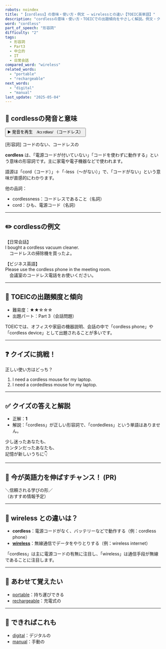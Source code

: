 ```yaml
---
robots: noindex
title: "【cordless】の意味・使い方・例文 ― wirelessとの違い【TOEIC英単語】"
description: "cordlessの意味・使い方・TOEICでの出題傾向をやさしく解説。例文・クイズ付きでwirelessとの違いもわかりやすく学べます。"
word: "cordless"
part_of_speech: "形容詞"
difficulty: "2"
tags:
  - 形容詞
  - Part3
  - 中立的
  - IT
  - 日常会話
compared_word: "wireless"
related_words:
  - "portable"
  - "rechargeable"
next_words:
  - "digital"
  - "manual"
last_update: "2025-05-04"
---
```


## 🔰 cordlessの発音と意味

<button class="play-audio" onclick="playTTS('cordless')">
  <span class="play-audio-main">
    ▶️ 発音を再生　/kɔːrdləs/
  </span>
  <span class="play-audio-sub">
    （コードレス）
  </span>
</button>

[形容詞] コードのない、コードレスの

**cordless** は、「電源コードが付いていない」「コードを使わずに動作する」という意味の形容詞です。主に家電や電子機器などで使われます。

語源は「cord（コード）」＋「-less（～がない）」で、「コードがない」という意味が直感的にわかります。

他の品詞：  
- cordlessness：コードレスであること（名詞）
- cord：ひも、電源コード（名詞）

---

## ✏️ cordlessの例文

【日常会話】  
I bought a cordless vacuum cleaner.  
　コードレスの掃除機を買ったよ。

【ビジネス英語】  
Please use the cordless phone in the meeting room.  
　会議室のコードレス電話をお使いください。

---

## 🎯 TOEICの出題頻度と傾向

- 難易度：★★☆☆☆
- 出題パート：Part 3（会話問題）

TOEICでは、オフィスや家庭の機器説明、会話の中で「cordless phone」や「cordless device」として出題されることが多いです。

---

## ❓ クイズに挑戦！

正しい使い方はどっち？

1. I need a cordless mouse for my laptop.  
2. I need a cordedless mouse for my laptop.

---

## ✅ クイズの答えと解説

- 正解：**1**
- 解説：「cordless」が正しい形容詞で、「cordedless」という単語はありません。

少し迷ったあなたも、  
カンタンだったあなたも、  
記憶が新しいうちに👇️

---

## 🚀 今が英語力を伸ばすチャンス！ (PR)

<div class="info-center">
＼信頼される学びの形／<br>  
（おすすめ情報予定）
</div>

---

## 🤔  wireless との違いは？

- **cordless**：電源コードがなく、バッテリーなどで動作する（例：cordless phone）
- **[wireless](/word/wireless)**：無線通信でデータをやりとりする（例：wireless internet）

「cordless」は主に電源コードの有無に注目し、「wireless」は通信手段が無線であることに注目します。

---

## 🧩 あわせて覚えたい

- [portable](/word/portable)：持ち運びできる
- [rechargeable](/word/rechargeable)：充電式の

---

## 📖 できればこれも

- [digital](/word/digital)：デジタルの
- [manual](/word/manual)：手動の

<!-- cvid: aid45_bid44 -->
